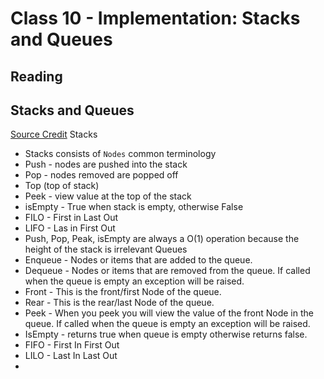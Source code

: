 # Class 10 - Implementation: Stacks and Queues

## Reading

## Stacks and Queues
[Source Credit](https://codefellows.github.io/common_curriculum/data_structures_and_algorithms/Code_401/class-10/resources/stacks_and_queues.html)
Stacks
- Stacks consists of `Nodes` common terminology
- Push - nodes are pushed into the stack
- Pop - nodes removed are popped off
- Top (top of stack)
- Peek - view value at the top of the stack
- isEmpty - True when stack is empty, otherwise False
- FILO - First in Last Out
- LIFO - Las in First Out
- Push, Pop, Peak, isEmpty are always a O(1) operation because the height of the stack is irrelevant
Queues
- Enqueue - Nodes or items that are added to the queue.
- Dequeue - Nodes or items that are removed from the queue. If called when the queue is empty an exception will be raised.
- Front - This is the front/first Node of the queue.
- Rear - This is the rear/last Node of the queue.
- Peek - When you peek you will view the value of the front Node in the queue. If called when the queue is empty an exception will be raised.
- IsEmpty - returns true when queue is empty otherwise returns false.
- FIFO - First In First Out
- LILO - Last In Last Out
- 

